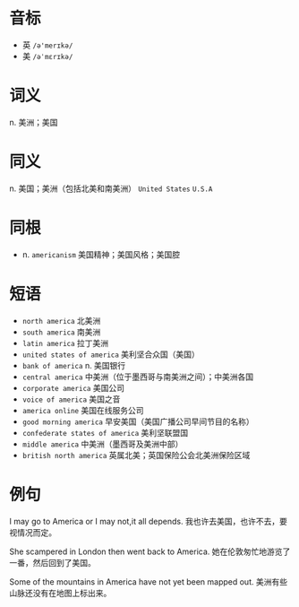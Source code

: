 # 音标

- 英 `/ə'merɪkə/`
- 美 `/əˈmɛrɪkə/`

# 词义

n. 美洲；美国


# 同义

n. 美国；美洲（包括北美和南美洲）
`United States` `U.S.A`

# 同根

- n. `americanism` 美国精神；美国风格；美国腔

# 短语

- `north america` 北美洲
- `south america` 南美洲
- `latin america` 拉丁美洲
- `united states of america` 美利坚合众国（美国）
- `bank of america` n. 美国银行
- `central america` 中美洲（位于墨西哥与南美洲之间）；中美洲各国
- `corporate america` 美国公司
- `voice of america` 美国之音
- `america online` 美国在线服务公司
- `good morning america` 早安美国（美国广播公司早间节目的名称）
- `confederate states of america` 美利坚联盟国
- `middle america` 中美洲（墨西哥及美洲中部）
- `british north america` 英属北美；英国保险公会北美洲保险区域

# 例句

I may go to America or I may not,it all depends.
我也许去美国，也许不去，要视情况而定。

She scampered in London then went back to America.
她在伦敦匆忙地游览了一番，然后回到了美国。

Some of the mountains in America have not yet been mapped out.
美洲有些山脉还没有在地图上标出来。


